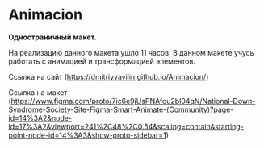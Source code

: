 # Animacion

**Одностраничный макет.**

На реализацию данного макета ушло 11 часов.
В данном макете учусь работать с анимацией и трансформацией элементов.


Ссылка на сайт (https://dmitriyvavilin.github.io/Animacion/)

Ссылка на макет (https://www.figma.com/proto/7jc6e9jUsPNAfou2bl04qN/National-Down-Syndrome-Society-Site-Figma-Smart-Animate-(Community)?page-id=14%3A2&node-id=17%3A2&viewport=241%2C48%2C0.54&scaling=contain&starting-point-node-id=14%3A3&show-proto-sidebar=1)
